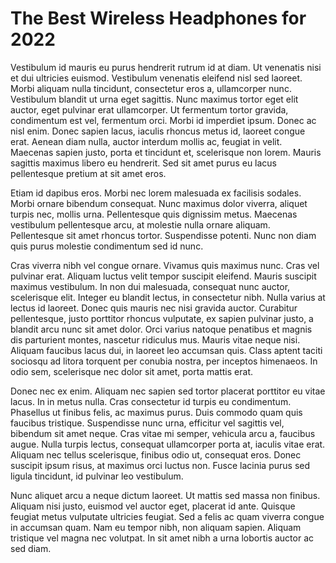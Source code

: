 # The Best Wireless Headphones for 2022

Vestibulum id mauris eu purus hendrerit rutrum id at diam. Ut venenatis nisi et dui ultricies euismod. Vestibulum venenatis eleifend nisl sed laoreet. Morbi aliquam nulla tincidunt, consectetur eros a, ullamcorper nunc. Vestibulum blandit ut urna eget sagittis. Nunc maximus tortor eget elit auctor, eget pulvinar erat ullamcorper. Ut fermentum tortor gravida, condimentum est vel, fermentum orci. Morbi id imperdiet ipsum. Donec ac nisl enim. Donec sapien lacus, iaculis rhoncus metus id, laoreet congue erat. Aenean diam nulla, auctor interdum mollis ac, feugiat in velit. Maecenas sapien justo, porta et tincidunt et, scelerisque non lorem. Mauris sagittis maximus libero eu hendrerit. Sed sit amet purus eu lacus pellentesque pretium at sit amet eros.

Etiam id dapibus eros. Morbi nec lorem malesuada ex facilisis sodales. Morbi ornare bibendum consequat. Nunc maximus dolor viverra, aliquet turpis nec, mollis urna. Pellentesque quis dignissim metus. Maecenas vestibulum pellentesque arcu, at molestie nulla ornare aliquam. Pellentesque sit amet rhoncus tortor. Suspendisse potenti. Nunc non diam quis purus molestie condimentum sed id nunc.

Cras viverra nibh vel congue ornare. Vivamus quis maximus nunc. Cras vel pulvinar erat. Aliquam luctus velit tempor suscipit eleifend. Mauris suscipit maximus vestibulum. In non dui malesuada, consequat nunc auctor, scelerisque elit. Integer eu blandit lectus, in consectetur nibh. Nulla varius at lectus id laoreet. Donec quis mauris nec nisi gravida auctor. Curabitur pellentesque, justo porttitor rhoncus vulputate, ex sapien pulvinar justo, a blandit arcu nunc sit amet dolor. Orci varius natoque penatibus et magnis dis parturient montes, nascetur ridiculus mus. Mauris vitae neque nisi. Aliquam faucibus lacus dui, in laoreet leo accumsan quis. Class aptent taciti sociosqu ad litora torquent per conubia nostra, per inceptos himenaeos. In odio sem, scelerisque nec dolor sit amet, porta mattis erat.

Donec nec ex enim. Aliquam nec sapien sed tortor placerat porttitor eu vitae lacus. In in metus nulla. Cras consectetur id turpis eu condimentum. Phasellus ut finibus felis, ac maximus purus. Duis commodo quam quis faucibus tristique. Suspendisse nunc urna, efficitur vel sagittis vel, bibendum sit amet neque. Cras vitae mi semper, vehicula arcu a, faucibus augue. Nulla turpis lectus, consequat ullamcorper porta at, iaculis vitae erat. Aliquam nec tellus scelerisque, finibus odio ut, consequat eros. Donec suscipit ipsum risus, at maximus orci luctus non. Fusce lacinia purus sed ligula tincidunt, id pulvinar leo vestibulum.

Nunc aliquet arcu a neque dictum laoreet. Ut mattis sed massa non finibus. Aliquam nisi justo, euismod vel auctor eget, placerat id ante. Quisque feugiat metus vulputate ultricies feugiat. Sed a felis ac quam viverra congue in accumsan quam. Nam eu tempor nibh, non aliquam sapien. Aliquam tristique vel magna nec volutpat. In sit amet nibh a urna lobortis auctor ac sed diam.

